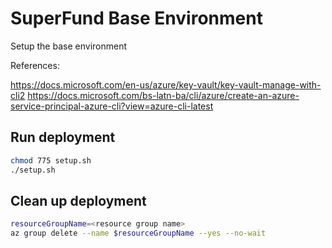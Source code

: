# SuperFund Base Environment

Setup the base environment

References:

<https://docs.microsoft.com/en-us/azure/key-vault/key-vault-manage-with-cli2>
<https://docs.microsoft.com/bs-latn-ba/cli/azure/create-an-azure-service-principal-azure-cli?view=azure-cli-latest>

## Run deployment

```sh
chmod 775 setup.sh
./setup.sh
```

## Clean up deployment

```sh
resourceGroupName=<resource group name>
az group delete --name $resourceGroupName --yes --no-wait
```
